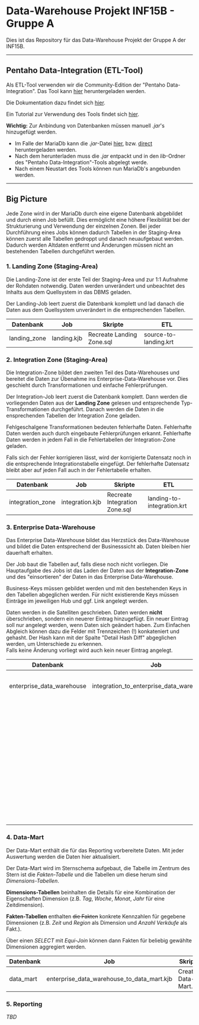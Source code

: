 # Data-Warehouse Projekt INF15B - Gruppe A

Dies ist das Repository für das Data-Warehouse Projekt der Gruppe A der INF15B.
___

## Pentaho Data-Integration (ETL-Tool)

Als ETL-Tool verwenden wir die Community-Edition der "Pentaho Data-Integration".
Das Tool kann [hier](https://sourceforge.net/projects/pentaho/files/Pentaho%208.0/client-tools/pdi-ce-8.0.0.0-28.zip/download) heruntergeladen werden.

Die Dokumentation dazu findet sich [hier](https://help.pentaho.com/Documentation/8.0/Products/Data_Integration).

Ein Tutorial zur Verwendung des Tools findet sich [hier](https://www.acando.de/fileadmin/redaktion/was-wir-tun/digital-strategy-and-transformation/pentaho/pentaho-anleitung.pdf).

**Wichtig:** Zur Anbindung von Datenbanken müssen manuell _.jar_'s hinzugefügt werden.
* Im Falle der MariaDb kann die _.jar_-Datei [hier](https://downloads.mariadb.org/connector-java/), bzw. [direct](https://downloads.mariadb.com/Connectors/java/connector-java-2.2.3/) heruntergeladen werden.
* Nach dem herunterladen muss die _.jar_ entpackt und in den _lib_-Ordner des "Pentaho Data-Integration"-Tools abgelegt werde.
* Nach einem Neustart des Tools können nun MariaDb's angebunden werden.
___
## Big Picture

Jede Zone wird in der MariaDb durch eine eigene Datenbank abgebildet und durch einen Job befüllt.
Dies ermöglicht eine höhere Flexibilität bei der Strukturierung und Verwendung der einzelnen Zonen.
Bei jeder Durchführung eines Jobs können dadurch Tabellen in der Staging-Area können zuerst alle Tabellen gedroppt und danach neuaufgebaut werden.
Dadurch werden Altdaten entfernt und Änderungen müssen nicht an bestehenden Tabellen durchgeführt werden.

### 1. Landing Zone (Staging-Area)

Die Landing-Zone ist der erste Teil der Staging-Area und zur 1:1 Aufnahme der Rohdaten notwendig.
Daten werden unverändert und unbeachtet des Inhalts aus dem Quellsystem in das DBMS geladen.

Der Landing-Job leert zuerst die Datenbank komplett und lad danach die Daten aus dem Quellsystem unverändert in die entsprechenden Tabellen.

| Datenbank    | Job         | Skripte                    | ETL                   |
|--------------|-------------|----------------------------|-----------------------|
| landing_zone | landing.kjb | Recreate Landing Zone.sql  | source-to-landing.krt |

### 2. Integration Zone (Staging-Area)

Die Integration-Zone bildet den zweiten Teil des Data-Warehouses und bereitet die Daten zur Übenahme ins Enterprise-Data-Warehouse vor.
Dies geschieht durch Transformationen und einfache Fehlerprüfungen.

Der Integration-Job leert zuerst die Datenbank komplett.
Dann werden die vorliegenden Daten aus der **Landing Zone** gelesen und entsprechende Typ-Transformationen durchgeführt.
Danach werden die Daten in die ensprechenden Tabellen der Integration Zone geladen.

Fehlgeschalgene Transformationen bedeuten fehlerhafte Daten.
Fehlerhafte Daten werden auch durch eingebaute Fehlerprüfungen erkannt.
Fehlerhafte Daten werden in jedem Fall in die Fehlertabellen der Integration-Zone geladen.

Falls sich der Fehler korrigieren lässt, wird der korrigierte Datensatz noch in die entsprechende Integrationstabelle eingefügt.
Der fehlerhafte Datensatz bleibt aber auf jeden Fall auch in der Fehlertabelle erhalten.

| Datenbank        | Job             | Skripte                       | ETL                        |
|------------------|-----------------|-------------------------------|----------------------------|
| integration_zone | integration.kjb | Recreate Integration Zone.sql | landing-to-integration.krt |

### 3. Enterprise Data-Warehouse

Das Enterprise Data-Warehouse bildet das Herzstück des Data-Warehouse und bildet die Daten entsprechend der Businesssicht ab.
Daten bleiben hier dauerhaft erhalten.

Der Job baut die Tabellen auf, falls diese noch nicht vorliegen.
Die Hauptaufgabe des Jobs ist das Laden der Daten aus der **Integration-Zone** und des "einsortieren" der Daten in das Enterprise Data-Warehouse.

Business-Keys müssen gebildet werden und mit den bestehenden Keys in den Tabellen abgeglichen werden.
Für nicht existierende Keys müssen Einträge im jeweiligen Hub und ggf. Link angelegt werden.

Daten werden in die Satelliten geschrieben.
Daten werden **nicht** überschrieben, sondern ein neuerer Eintrag hinzugefügt.
Ein neuer Eintrag soll nur angelegt werden, wenn Daten sich geändert haben.
Zum Einfachen Abgleich können dazu die Felder mit Trennzeichen (!) konkateniert und gehasht.
Der Hash kann mit der Spalte "Detail Hash Diff" abgeglichen werden, um Unterschiede zu erkennen.  
Falls keine Änderung vorliegt wird auch kein neuer Eintrag angelegt.

| Datenbank                 | Job                           | Skripte                             | ETL                        |
|---------------------------|-------------------------------|-------------------------------------|----------------------------|
| enterprise_data_warehouse | integration_to_enterprise_data_warehouse.kjb | Create Enterprise Data-Warehouse.sql | KUNDEN-integration-to-dwh.ktr |
| | | | BU-integration-to-dwh.ktr |
| | | | KFZ-integration-to-dwh.ktr |
| | | | KV-integration-to-dwh.ktr |
| | | | LV-integration-to-dwh.ktr |
| | | | SACH-integration-to-dwh.ktr |


### 4. Data-Mart

Der Data-Mart enthält die für das Reporting vorbereitete Daten.
Mit jeder Auswertung werden die Daten hier aktualisiert.

Der Data-Mart wird im Sternschema aufgebaut, die Tabelle im Zentrum des Stern ist die *Fakten-Tabelle* und
die Tabellen um diese herum sind *Dimensions-Tabellen*. 


**Dimensions-Tabellen** beinhalten die Details für eine Kombination der Eigenschaften Dimension (z.B. *Tag*, *Woche*, *Monat*, *Jahr* für eine Zeitdimension).

**Fakten-Tabellen** enthalten ~~die Fakten~~ konkrete Kennzahlen für gegebene Dimensionen (z.B. *Zeit* und *Region* als Dimension und *Anzahl Verkäufe* als Fakt.).

Über einen *SELECT* mit *Equi-Join* können dann Fakten für beliebig gewählte Dimensionen aggregiert werden.

| Datenbank | Job                                        | Skripte              | ETL   |
|-----------|--------------------------------------------|----------------------|-------|
| data_mart | enterprise_data_warehouse_to_data_mart.kjb | Create Data-Mart.sql | *TBD* |

### 5. Reporting

*TBD*

